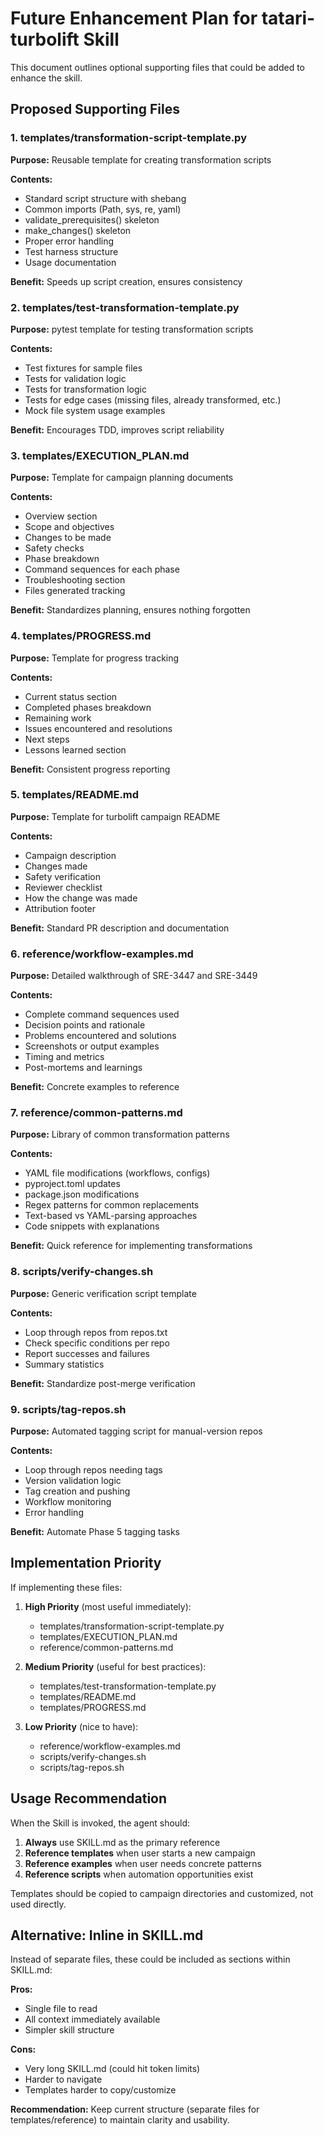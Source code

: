 # Future Enhancement Plan for tatari-turbolift Skill

This document outlines optional supporting files that could be added to enhance the skill.

## Proposed Supporting Files

### 1. templates/transformation-script-template.py

**Purpose:** Reusable template for creating transformation scripts

**Contents:**

- Standard script structure with shebang
- Common imports (Path, sys, re, yaml)
- validate_prerequisites() skeleton
- make_changes() skeleton
- Proper error handling
- Test harness structure
- Usage documentation

**Benefit:** Speeds up script creation, ensures consistency

### 2. templates/test-transformation-template.py

**Purpose:** pytest template for testing transformation scripts

**Contents:**

- Test fixtures for sample files
- Tests for validation logic
- Tests for transformation logic
- Tests for edge cases (missing files, already transformed, etc.)
- Mock file system usage examples

**Benefit:** Encourages TDD, improves script reliability

### 3. templates/EXECUTION_PLAN.md

**Purpose:** Template for campaign planning documents

**Contents:**

- Overview section
- Scope and objectives
- Changes to be made
- Safety checks
- Phase breakdown
- Command sequences for each phase
- Troubleshooting section
- Files generated tracking

**Benefit:** Standardizes planning, ensures nothing forgotten

### 4. templates/PROGRESS.md

**Purpose:** Template for progress tracking

**Contents:**

- Current status section
- Completed phases breakdown
- Remaining work
- Issues encountered and resolutions
- Next steps
- Lessons learned section

**Benefit:** Consistent progress reporting

### 5. templates/README.md

**Purpose:** Template for turbolift campaign README

**Contents:**

- Campaign description
- Changes made
- Safety verification
- Reviewer checklist
- How the change was made
- Attribution footer

**Benefit:** Standard PR description and documentation

### 6. reference/workflow-examples.md

**Purpose:** Detailed walkthrough of SRE-3447 and SRE-3449

**Contents:**

- Complete command sequences used
- Decision points and rationale
- Problems encountered and solutions
- Screenshots or output examples
- Timing and metrics
- Post-mortems and learnings

**Benefit:** Concrete examples to reference

### 7. reference/common-patterns.md

**Purpose:** Library of common transformation patterns

**Contents:**

- YAML file modifications (workflows, configs)
- pyproject.toml updates
- package.json modifications
- Regex patterns for common replacements
- Text-based vs YAML-parsing approaches
- Code snippets with explanations

**Benefit:** Quick reference for implementing transformations

### 8. scripts/verify-changes.sh

**Purpose:** Generic verification script template

**Contents:**

- Loop through repos from repos.txt
- Check specific conditions per repo
- Report successes and failures
- Summary statistics

**Benefit:** Standardize post-merge verification

### 9. scripts/tag-repos.sh

**Purpose:** Automated tagging script for manual-version repos

**Contents:**

- Loop through repos needing tags
- Version validation logic
- Tag creation and pushing
- Workflow monitoring
- Error handling

**Benefit:** Automate Phase 5 tagging tasks

## Implementation Priority

If implementing these files:

1. **High Priority** (most useful immediately):

   - templates/transformation-script-template.py
   - templates/EXECUTION_PLAN.md
   - reference/common-patterns.md

2. **Medium Priority** (useful for best practices):

   - templates/test-transformation-template.py
   - templates/README.md
   - templates/PROGRESS.md

3. **Low Priority** (nice to have):

   - reference/workflow-examples.md
   - scripts/verify-changes.sh
   - scripts/tag-repos.sh

## Usage Recommendation

When the Skill is invoked, the agent should:

1. **Always** use SKILL.md as the primary reference
2. **Reference templates** when user starts a new campaign
3. **Reference examples** when user needs concrete patterns
4. **Reference scripts** when automation opportunities exist

Templates should be copied to campaign directories and customized, not used directly.

## Alternative: Inline in SKILL.md

Instead of separate files, these could be included as sections within SKILL.md:

**Pros:**

- Single file to read
- All context immediately available
- Simpler skill structure

**Cons:**

- Very long SKILL.md (could hit token limits)
- Harder to navigate
- Templates harder to copy/customize

**Recommendation:** Keep current structure (separate files for templates/reference) to maintain clarity and usability.
